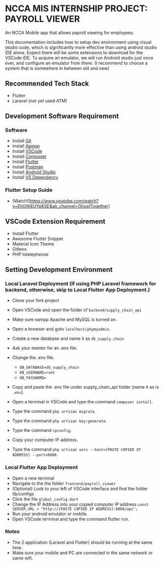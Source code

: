 # NCCA MIS INTERNSHIP PROJECT: PAYROLL VIEWER

An NCCA Mobile app that allows payroll viewing for employees.

This documentation includes how to setup dev environment using visual studio code, which is significantly more effective than using android studio IDE alone. Expect there will be some extensions to download for the VSCode IDE. To acquire an emulator, we will run Android studio just once ever, and configure an emulator from there. (I recommend to choose a system that is somewhere in between old and new)

## Recommended Tech Stack

- Flutter
- Laravel (not yet used ATM)

## Development Software Requirement

### Software

- Install [Git](https://git-scm.com/downloads)
- Install [Xampp](https://www.apachefriends.org/download.html) 
- Install [VSCode](https://code.visualstudio.com/)
- Install [Composer](https://getcomposer.org/download/)
- Install [Flutter](https://docs.flutter.dev/get-started/install)
- Install [Postman](https://www.postman.com/downloads/)
- Install [Android Studio](https://developer.android.com/studio)
- Install [VS Dependency](https://visualstudio.microsoft.com/downloads/#build-tools-for-visual-studio-2022)

### Flutter Setup Guide

- (Watch)[https://www.youtube.com/watch?v=EhGW4UYpKSE&ab_channel=GhostTogether]

## VSCode Extension Requirement

- Install Flutter
- Awesome Flutter Snippet
- Material Icon Theme
- Gitlens
- PHP Intelephense

## Setting Development Environment

### Local Laravel Deployment (If using PHP Laravel framework for backend, otherwise, skip to Local Flutter App Deployment.)

- Clone your fork project
- Open VSCode and open the folder of `backend/supply_chain_api`
- Make sure xampp Apache and MySQL is turned on.
- Open a browser and goto `localhost/phpmyadmin`.
- Create a new database and name it as `db_supply_chain`
- Ask your mentor for an .env file.
- Change the .env file.

  - `DB_DATABASE=db_supply_chain`
  - `DB_USERNAME=root`
  - `DB_PASSWORD=`

- Copy and paste the .env file under supply_chain_api folder (name it as is `.env`).
- Open a terminal in VSCode and type the command `composer install`.
- Type the command `php artisan migrate`.
- Type the command `php artisan key:generate`.
- Type the command `ipconfig`.
- Copy your computer IP address.
- Type the command `php artisan serv --host=[PASTE COPIED IP ADDRESS] --port=8000`.

### Local Flutter App Deployment

- Open a new terminal
- Navigate to the the folder `frontend/payroll_viewer`
- (Optional) Look to your left of VSCode interface and find the folder lib/configs
-   Click the file `global_config.dart`
-   Change the IP Address into your copied computer IP address `const SERVER_URL = "http://[PASTE COPIED IP ADDRESS]:8000/api";`
- Run your android emulator or mobile.
- Open VSCode terminal and type the command flutter run.

### Notes

- The 2 application (Laravel and Flutter) should be running at the same time.
- Make sure your mobile and PC are connected in the same network or same wifi.

